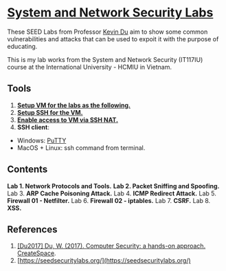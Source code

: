 # [System and Network Security Labs](https://seedsecuritylabs.org/) 
These SEED Labs from Professor [Kevin Du](https://github.com/kevin-w-du) aim to show some common vulnerabilities and attacks that can be used to expoit it with the purpose of educating.

This is my lab works from the System and Network Security (IT117IU) course at the International University - HCMIU in Vietnam.  

## Tools 

1. **[Setup VM for the labs as the following.](https://github.com/seed-labs/seed-labs/blob/master/manuals/vm/seedvm-manual.md)**
2. **[Setup SSH for the VM.](https://www.cyberciti.biz/faq/ubuntu-linux-install-openssh-server/)**
3. **[Enable access to VM via SSH NAT.](https://bobcares.com/blog/virtualbox-ssh-nat/)**
4. **SSH client**:
- Windows: [PuTTY](https://www.putty.org/)
- MacOS + Linux: ssh command from terminal.

## Contents

**Lab 1. Network Protocols and Tools.**
**Lab 2. Packet Sniffing and Spoofing.**
Lab 3. **ARP Cache Poisoning Attack.**
Lab 4. **ICMP Redirect Attack.**
Lab 5. **Firewall 01 - Netfilter.**
Lab 6. **Firewall 02 - iptables.**
Lab 7. **CSRF.**
Lab 8. **XSS.**

## References

1. [[Du2017] Du, W. (2017). Computer Security: a hands-on approach. CreateSpace](https://www.amazon.com/Computer-Security-Hands-Approach-Wenliang/dp/154836794X).
2. [https://seedsecuritylabs.org/](https://seedsecuritylabs.org/)



